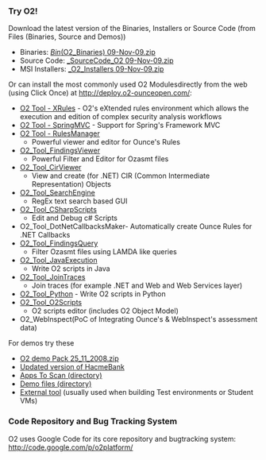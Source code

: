 ### Try O2\!

Download the latest version of the Binaries, Installers or Source Code
(from Files (Binaries, Source and Demos))

  - Binaries:
    [_Bin_(O2_Binaries) 09-Nov-09.zip](http://www.o2-ounceopen.com/files-binaries-source-and-demo/_Bin_O2_Binaries%20%2009-Nov-09.zip)
  - Source Code:
    [_SourceCode_O2 09-Nov-09.zip](http://www.o2-ounceopen.com/files-binaries-source-and-demo/_O2_Installers%2009-Nov-09.zip)
  - MSI Installers:
    [_O2_Installers 09-Nov-09.zip](http://www.o2-ounceopen.com/files-binaries-source-and-demo/_O2_Installers%2009-Nov-09.zip)

Or can install the most commonly used O2 Modulesdirectly from the web
(using Click Once) at <http://deploy.o2-ounceopen.com/>:

  - [O2 Tool - XRules](http://deploy.o2-ounceopen.com/O2_Tool_XRules) -
    O2's eXtended rules environment which allows the execution and
    edition of complex security analysis workflows
  - [O2 Tool -
    SpringMVC](http://deploy.o2-ounceopen.com/O2_Cmd_SpringMvc) -
    Support for Spring's Framework MVC
  - [O2 Tool -
    RulesManager](http://deploy.o2-ounceopen.com/O2_Tool_RulesManager/)
    - Powerful viewer and editor for Ounce's Rules
  - [O2_Tool_FindingsViewer](http://deploy.o2-ounceopen.com/O2_Tool_FindingsViewer/)
    - Powerful Filter and Editor for Ozasmt files
  - [O2_Tool_CirViewer](http://deploy.o2-ounceopen.com/O2_Tool_CirViewer/)
    - View and create (for .NET) CIR (Common Intermediate
    Representation) Objects
  - [O2_Tool_SearchEngine](http://deploy.o2-ounceopen.com/O2_Tool_SearchEngine/)
    - RegEx text search based GUI
  - [O2_Tool_CSharpScripts](http://deploy.o2-ounceopen.com/O2_Tool_CSharpScripts/)
    - Edit and Debug c\# Scripts
  - O2_Tool_DotNetCallbacksMaker- Automatically create Ounce Rules for
    .NET Callbacks
  - [O2_Tool_FindingsQuery](http://deploy.o2-ounceopen.com/O2_Tool_FindingsQuery/)
    - Filter Ozasmt files using LAMDA like queries
  - [O2_Tool_JavaExecution](http://deploy.o2-ounceopen.com/O2_Tool_JavaExecution/)
    - Write O2 scripts in Java
  - [O2_Tool_JoinTraces](http://deploy.o2-ounceopen.com/O2_Tool_JoinTraces/)
    - Join traces (for example .NET and Web and Web Services layer)
  - [O2_Tool_Python](http://deploy.o2-ounceopen.com/O2_Tool_Python/) -
    Write O2 scripts in Python
  - [O2_Tool_O2Scripts](http://deploy.o2-ounceopen.com/O2_Tool_O2Scripts/)
    - O2 scripts editor (includes O2 Object Model)
  - O2_WebInspect(PoC of Integrating Ounce's & WebInspect's assessment
    data)

For demos try these

  - [O2 demo
    Pack 25_11_2008.zip](http://www.o2-ounceopen.com/files-binaries-source-and-demo/files-for-o2-demostests/O2%20demo%20Pack%20-%2025%20Nov.zip)
  - [Updated version of
    HacmeBank](http://www.o2-ounceopen.com/technical-info/2008/12/8/updated-version-of-hacmebank.html)
  - [Apps To Scan
    (directory)](http://deploy.o2-ounceopen.com/_AppsToScan/)
  - [Demo files (directory)](http://deploy.o2-ounceopen.com/DemoFiles/)
  - [External tool](http://deploy.o2-ounceopen.com/forStudentVM/)
    (usually used when building Test environments or Student VMs)

### Code Repository and Bug Tracking System

O2 uses Google Code for its core repository and bugtracking system:
<http://code.google.com/p/o2platform/>